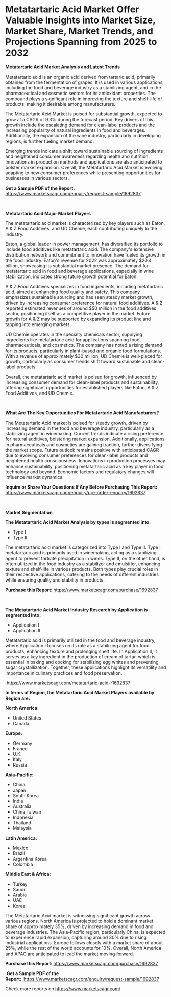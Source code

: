 <p><h1>Metatartaric Acid Market Offer Valuable Insights into Market Size, Market Share, Market Trends, and Projections Spanning from 2025 to 2032</h1></p><p><strong>Metatartaric Acid Market Analysis and Latest Trends</strong></p>
<p><p>Metatartaric acid is an organic acid derived from tartaric acid, primarily obtained from the fermentation of grapes. It is used in various applications, including the food and beverage industry as a stabilizing agent, and in the pharmaceutical and cosmetic sectors for its antioxidant properties. The compound plays a significant role in improving the texture and shelf-life of products, making it desirable among manufacturers.</p><p>The Metatartaric Acid Market is poised for substantial growth, expected to grow at a CAGR of 9.3% during the forecast period. Key drivers of this growth include the escalating demand for clean-label products and the increasing popularity of natural ingredients in food and beverages. Additionally, the expansion of the wine industry, particularly in developing regions, is further fueling market demand. </p><p>Emerging trends indicate a shift toward sustainable sourcing of ingredients and heightened consumer awareness regarding health and nutrition. Innovations in production methods and applications are also anticipated to bolster market expansion. Overall, the Metatartaric Acid Market is evolving, adapting to new consumer preferences while presenting opportunities for businesses in various sectors.</p></p>
<p><strong>Get a Sample PDF of the Report:&nbsp;</strong> <a href="https://www.marketscagr.com/enquiry/request-sample/1692837?utm_campaign=2485&utm_medium=2&utm_source=Github&utm_content=ia&utm_term=27032025&utm_id=metatartaric-acid">https://www.marketscagr.com/enquiry/request-sample/1692837</a></p>
<p>&nbsp;</p>
<p><strong>Metatartaric Acid Major Market Players</strong></p>
<p><p>The metatartaric acid market is characterized by key players such as Eaton, A & Z Food Additives, and UD Chemie, each contributing uniquely to the industry.</p><p>Eaton, a global leader in power management, has diversified its portfolio to include food additives like metatartaric acid. The company's extensive distribution network and commitment to innovation have fueled its growth in the food industry. Eaton's revenue for 2022 was approximately $20.4 billion, showcasing its substantial market presence. The demand for metatartaric acid in food and beverage applications, especially in wine stabilization, indicates strong future growth potential for Eaton.</p><p>A & Z Food Additives specializes in food ingredients, including metatartaric acid, aimed at enhancing food quality and safety. This company emphasizes sustainable sourcing and has seen steady market growth, driven by increasing consumer preference for natural food additives. A & Z reported estimated revenues of around $50 million in the food additives sector, positioning itself as a competitive player in the market. Future growth for A & Z may be supported by expanding its product line and tapping into emerging markets.</p><p>UD Chemie operates in the specialty chemicals sector, supplying ingredients like metatartaric acid for applications spanning food, pharmaceuticals, and cosmetics. The company has noted a rising demand for its products, particularly in plant-based and organic food formulations. With a revenue of approximately $30 million, UD Chemie is well-placed for growth, particularly as consumer trends shift toward sustainable and clean-label products.</p><p>Overall, the metatartaric acid market is poised for growth, influenced by increasing consumer demand for clean-label products and sustainability, offering significant opportunities for established players like Eaton, A & Z Food Additives, and UD Chemie.</p></p>
<p>&nbsp;</p>
<p><strong>What Are The Key Opportunities For Metatartaric Acid Manufacturers?</strong></p>
<p><p>The Metatartaric Acid market is poised for steady growth, driven by increasing demand in the food and beverage industry, particularly as a stabilizing agent in winemaking. Current trends indicate a rising preference for natural additives, bolstering market expansion. Additionally, applications in pharmaceuticals and cosmetics are gaining traction, further diversifying the market scope. Future outlook remains positive with anticipated CAGR due to evolving consumer preferences for clean-label products and heightened health consciousness. Innovations in production processes may enhance sustainability, positioning metatartaric acid as a key player in food technology and beyond. Economic factors and regulatory changes will influence market dynamics.</p></p>
<p><strong>Inquire or Share Your Questions If Any Before Purchasing This Report:</strong> <a href="https://www.marketscagr.com/enquiry/pre-order-enquiry/1692837?utm_campaign=2485&utm_medium=2&utm_source=Github&utm_content=ia&utm_term=27032025&utm_id=metatartaric-acid">https://www.marketscagr.com/enquiry/pre-order-enquiry/1692837</a></p>
<p>&nbsp;</p>
<p><strong>Market Segmentation</strong></p>
<p><strong>The Metatartaric Acid Market Analysis by types is segmented into:</strong></p>
<p><ul><li>Type I</li><li>Type II</li></ul></p>
<p><p>The metatartaric acid market is categorized into Type I and Type II. Type I metatartaric acid is primarily used in winemaking, acting as a stabilizing agent to prevent tartrate precipitation in wines. Type II, on the other hand, is often utilized in the food industry as a stabilizer and emulsifier, enhancing texture and shelf-life in various products. Both types play crucial roles in their respective applications, catering to the needs of different industries while ensuring quality and stability in products.</p></p>
<p><strong>Purchase this Report:&nbsp;</strong><a href="https://www.marketscagr.com/purchase/1692837?utm_campaign=2485&utm_medium=2&utm_source=Github&utm_content=ia&utm_term=27032025&utm_id=metatartaric-acid">https://www.marketscagr.com/purchase/1692837</a></p>
<p>&nbsp;</p>
<p><strong>The Metatartaric Acid Market Industry Research by Application is segmented into:</strong></p>
<p><ul><li>Application I</li><li>Application II</li></ul></p>
<p><p>Metatartaric acid is primarily utilized in the food and beverage industry, where Application I focuses on its role as a stabilizing agent for food products, enhancing texture and prolonging shelf life. In Application II, it serves as a key ingredient in the production of cream of tartar, which is essential in baking and cooking for stabilizing egg whites and preventing sugar crystallization. Together, these applications highlight its versatility and importance in culinary practices and food preservation.</p></p>
<p><a href="https://www.marketscagr.com/metatartaric-acid-r1692837?utm_campaign=2485&utm_medium=2&utm_source=Github&utm_content=ia&utm_term=27032025&utm_id=metatartaric-acid">&nbsp;https://www.marketscagr.com/metatartaric-acid-r1692837</a></p>
<p><strong>In terms of Region, the Metatartaric Acid Market Players available by Region are:</strong></p>
<p>
    <p> <strong> North America: </strong>
        <ul>
            <li>United States</li>
            <li>Canada</li>
        </ul>
        </p> 
    <p> <strong> Europe: </strong>
        <ul>
            <li>Germany</li>
            <li>France</li>
            <li>U.K.</li>
            <li>Italy</li>
            <li>Russia</li>
        </ul>
        </p> 
    <p> <strong> Asia-Pacific: </strong>
        <ul>
            <li>China</li>
            <li>Japan</li>
            <li>South Korea</li>
            <li>India</li>
            <li>Australia</li>
            <li>China Taiwan</li>
            <li>Indonesia</li>
            <li>Thailand</li>
            <li>Malaysia</li>
        </ul>
        </p> 
    <p> <strong> Latin America: </strong>
        <ul>
            <li>Mexico</li>
            <li>Brazil</li>
            <li>Argentina Korea</li>
            <li>Colombia</li>
        </ul>
        </p> 
    <p> <strong> Middle East & Africa: </strong>
        <ul>
            <li>Turkey</li>
            <li>Saudi</li>
            <li>Arabia</li>
            <li>UAE</li>
            <li>Korea</li>
        </ul>
    </p>
    </p>
<p><p>The Metatartaric Acid market is witnessing significant growth across various regions. North America is projected to hold a dominant market share of approximately 35%, driven by increasing demand in food and beverage industries. The Asia-Pacific region, particularly China, is expected to experience rapid expansion, capturing around 30% due to rising industrial applications. Europe follows closely with a market share of about 25%, while the rest of the world accounts for 10%. Overall, North America and APAC are anticipated to lead the market moving forward.</p></p>
<p><strong>Purchase this Report: </strong><a href="https://www.marketscagr.com/purchase/1692837?utm_campaign=2485&utm_medium=2&utm_source=Github&utm_content=ia&utm_term=27032025&utm_id=metatartaric-acid">https://www.marketscagr.com/purchase/1692837</a></p>
<p>&nbsp;<strong>Get a Sample PDF of the Report:&nbsp;&nbsp;</strong><a href="https://www.marketscagr.com/enquiry/request-sample/1692837?utm_campaign=2485&utm_medium=2&utm_source=Github&utm_content=ia&utm_term=27032025&utm_id=metatartaric-acid">https://www.marketscagr.com/enquiry/request-sample/1692837</a></p>
<p><strong></strong></p>
<p>Check more reports on <a href="https://www.marketscagr.com/?utm_campaign=2485&utm_medium=2&utm_source=Github&utm_content=ia&utm_term=27032025&utm_id=metatartaric-acid">https://www.marketscagr.com/</a></p>